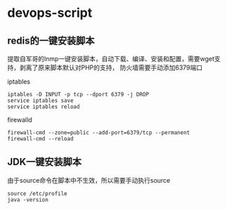 # devops-script

## redis的一键安装脚本

提取自军哥的lnmp一键安装脚本，自动下载、编译、安装和配置，需要wget支持，剥离了原来脚本默认对PHP的支持， 防火墙需要手动添加6379端口

iptables
```
iptables -D INPUT -p tcp --dport 6379 -j DROP
service iptables save
service iptables reload
```
firewalld
```
firewall-cmd --zone=public --add-port=6379/tcp --permanent
firewall-cmd --reload
```

## JDK一键安装脚本

由于source命令在脚本中不生效，所以需要手动执行source

```
source /etc/profile
java -version
```
